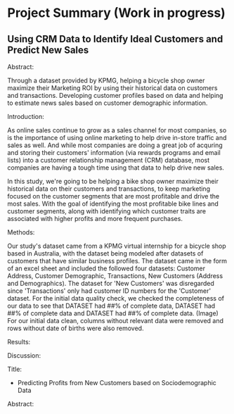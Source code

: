 # Project Summary (Work in progress)
## Using CRM Data to Identify Ideal Customers and Predict New Sales

Abstract:

Through a dataset provided by KPMG, helping a bicycle shop owner maximize their Marketing ROI by using their historical data on customers and transactions. Developing customer profiles based on data and helping to estimate news sales based on customer demographic information.


Introduction:

  As online sales continue to grow as a sales channel for most companies, so is the importance of using online marketing to help drive in-store traffic and sales as well. And while most companies are doing a great job of acquring and storing their customers' information (via rewards programs and email lists) into a customer relationship management (CRM) database, most companies are having a tough time using that data to help drive new sales.
  
  In this study, we're going to be helping a bike shop owner maximize their historical data on their customers and transactions, to keep marketing focused on the customer segments that are most profitable and drive the most sales. With the goal of identifying the most profitable bike lines and customer segments, along with identifying which customer traits are associated with higher profits and more frequent purchases.

Methods:

Our study's dataset came from a KPMG virtual internship for a bicycle shop based in Australia, with the dataset being modeled after datasets of customers that have similar business profiles. The dataset came in the form of an excel sheet and included the followed four datasets: Customer Address, Customer Demographic, Transactions, New Customers (Address and Demographics). The dataset for 'New Customers' was disregarded since 'Transactions' only had customer ID numbers for the 'Customer' dataset. For the initial data quality check, we checked the completeness of our data to see that DATASET had ##% of complete data, DATASET had ##% of complete data and DATASET had ##% of complete data.
(Image)
For our initial data clean, columns without relevant data were removed and rows without date of births were also removed.

Results:

Discussion:

Title:

- Predicting Profits from New Customers based on Sociodemographic Data

Abstract:
